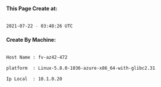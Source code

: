 
   
#### This Page Create at:

```bash

2021-07-22 - 03:48:26 UTC

```

#### Create By Machine:

```bash

Host Name : fv-az42-472

platform  : Linux-5.8.0-1036-azure-x86_64-with-glibc2.31

Ip Local  : 10.1.0.20

```

